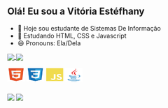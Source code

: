 ## Olá! Eu sou a Vitória Estéfhany

- 🔭 Hoje sou estudante de Sistemas De Informação
- 🌱 Estudando HTML, CSS e Javascript
- 😄 Pronouns: Ela/Dela 

<a href="https://github.com/vitoriaestefhany/github-readme-stats">
  <img width="45%" align="center" src="https://github-readme-stats.vercel.app/api?username=vitoriaestefhany&show_icons=true&theme=dracula" />
</a>
<a href="https://github.com/vitoriaestefhany/convoychat">
  <img width="45%" align="center" src="https://github-readme-stats.vercel.app/api/top-langs?username=vitoriaestefhany&layout=compact&langs_count=8&card_width=320&theme=dracula" />
</a>

<div style="display: inline_block"><br>
  <img align="center" alt="Vic-HTML" height="30" width="40" src="https://raw.githubusercontent.com/devicons/devicon/master/icons/html5/html5-original.svg">
  <img align="center" alt="Vic-CSS" height="30" width="40" src="https://raw.githubusercontent.com/devicons/devicon/master/icons/css3/css3-original.svg">
   <img align="center" alt="Vic-Js" height="30" width="40" src="https://raw.githubusercontent.com/devicons/devicon/master/icons/javascript/javascript-plain.svg">
  <img align="center" alt="Vic-Java" height="30" width="40" src="https://raw.githubusercontent.com/devicons/devicon/master/icons/java/java-original.svg">
  <img src"
</div>

 ##

 <div> 
  <a href = "vitoriaestefhany35@hotmail.com"><img src="https://img.shields.io/badge/-Gmail-%23333?style=for-the-badge&logo=gmail&logoColor=white" target="_blank"></a>
  <a href="https://www.linkedin.com/in/vitória-estéfhany-6b9984330" target="_blank"><img src="https://img.shields.io/badge/-LinkedIn-%230077B5?style=for-the-badge&logo=linkedin&logoColor=white" target="_blank"></a>  
</div>


